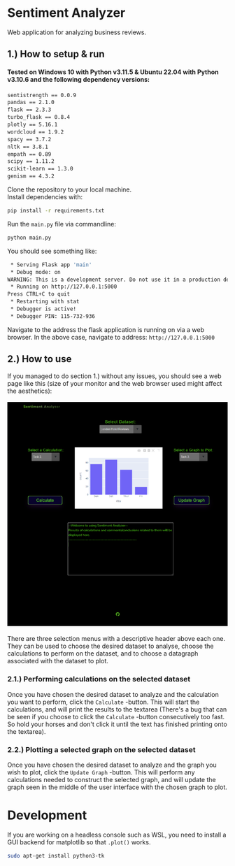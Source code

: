 # Sentiment Analyzer
Web application for analyzing business reviews.

## 1.) How to setup & run
#### Tested on Windows 10 with Python v3.11.5 & Ubuntu 22.04 with Python v3.10.6 and the following dependency versions:
```sh
sentistrength == 0.0.9
pandas == 2.1.0
flask == 2.3.3
turbo_flask == 0.8.4
plotly == 5.16.1
wordcloud == 1.9.2
spacy == 3.7.2
nltk == 3.8.1
empath == 0.89
scipy == 1.11.2
scikit-learn == 1.3.0
genism == 4.3.2
```
Clone the repository to your local machine.\
Install dependencies with:
```sh
pip install -r requirements.txt
```
Run the `main.py` file via commandline:
```sh
python main.py
```
You should see something like:
```sh
 * Serving Flask app 'main'
 * Debug mode: on
WARNING: This is a development server. Do not use it in a production deployment. Use a production WSGI server instead.
 * Running on http://127.0.0.1:5000
Press CTRL+C to quit
 * Restarting with stat
 * Debugger is active!
 * Debugger PIN: 115-732-936
```
Navigate to the address the flask application is running on via a web browser. In the above case, navigate to address: `http://127.0.0.1:5000`

## 2.) How to use
If you managed to do section 1.) without any issues, you should see a web page like this (size of your monitor and the web browser used might affect the aesthetics):\
\
![plot](./static/assets/sentan_2.png)
\
\
There are three selection menus with a descriptive header above each one. They can be used to choose the desired dataset to analyse, choose the calculations to perform on the dataset, and to choose a datagraph associated with the dataset to plot. 
### 2.1.) Performing calculations on the selected dataset
Once you have chosen the desired dataset to analyze and the calculation you want to perform, click the `Calculate` -button. This will start the calculations, and will print the results to the textarea (There's a bug that can be seen if you choose to click the `Calculate` -button consecutively too fast. So hold your horses and don't click it until the text has finished printing onto the textarea).
### 2.2.) Plotting a selected graph on the selected dataset
Once you have chosen the desired dataset to analyze and the graph you wish to plot, click the `Update Graph` -button. This will perform any calculations needed to construct the selected graph, and will update the graph seen in the middle of the user interface with the chosen graph to plot.

# Development
If you are working on a headless console such as WSL, you need to install a GUI backend for matplotlib so that `.plot()` works.

```sh
sudo apt-get install python3-tk
```
